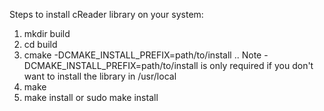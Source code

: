 Steps to install cReader library on your system:

1. mkdir build
2. cd build
3. cmake -DCMAKE_INSTALL_PREFIX=path/to/install ..
   Note -DCMAKE_INSTALL_PREFIX=path/to/install is only required if you don't want to install the library in /usr/local
4. make
5. make install or sudo make install
